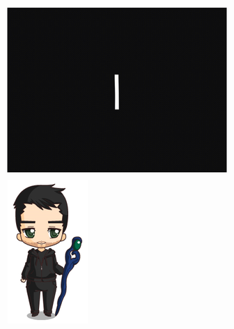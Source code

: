 ![Hello Friend](https://github.com/JohnFarrellDev/JohnFarrellDev/blob/master/hello_-hello-friend_1.gif)


![John Chibi](https://github.com/JohnFarrellDev/JohnFarrellDev/blob/master/1599153332.png)  


<!--
**JohnFarrellDev/JohnFarrellDev** is a ✨ _special_ ✨ repository because its `README.md` (this file) appears on your GitHub profile.

Here are some ideas to get you started:

- 🔭 I’m currently working on ...
- 🌱 I’m currently learning ...
- 👯 I’m looking to collaborate on ...
- 🤔 I’m looking for help with ...
- 💬 Ask me about ...
- 📫 How to reach me: ...
- 😄 Pronouns: ...
- ⚡ Fun fact: ...
-->

